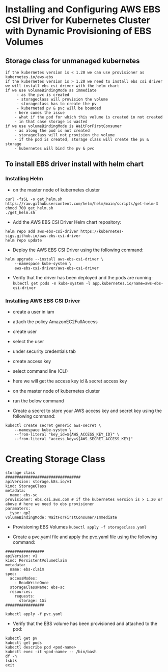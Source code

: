 # Installing and Configuring AWS EBS CSI Driver for Kubernetes Cluster with Dynamic Provisioning of EBS Volumes

## Storage class for unmanaged kubernetes
```
if the kubernetes version is < 1.20 we can use provisioner as kubernetes.io/aws-ebs
if the kubernetes version is > 1.20 we need to install ebs csi driver 
we will install ebs csi driver with the helm chart 
if we use volumeBindingMode as immediate
     - as the pvc is created 
     - storageclass will provision the volume
     - storageclass has to create the pv
     - kuberneted pv & pvc will be bounded
    - here comes the issue
    - what if the pod for which this volume is created in not created
    - in that case storage is wasted
if we use volumeBindingMode is WaitForFirstConsumer
    - as along the pod is not created
    - storageclass will not provision the volume
    - if the pod is created, storage class will create the pv & storage
    - kubernetes will bind the pv & pvc
```

## To install EBS driver install with helm chart
### Installing Helm
- on the master node of kubernetes cluster
```
curl -fsSL -o get_helm.sh https://raw.githubusercontent.com/helm/helm/main/scripts/get-helm-3
chmod 700 get_helm.sh
./get_helm.sh

```
- Add the AWS EBS CSI Driver Helm chart repository:
```
helm repo add aws-ebs-csi-driver https://kubernetes-sigs.github.io/aws-ebs-csi-driver
helm repo update
```
- Deploy the AWS EBS CSI Driver using the following command:
```
helm upgrade --install aws-ebs-csi-driver \
    --namespace kube-system \
    aws-ebs-csi-driver/aws-ebs-csi-driver
```
- Verify that the driver has been deployed and the pods are running:
```kubectl get pods -n kube-system -l app.kubernetes.io/name=aws-ebs-csi-driver```


### Installing AWS EBS CSI Driver
- create a user in iam 
- attach the policy AmazonEC2FullAccess
- create user
- select the user 
- under security credentials tab
- create access key
- select command line (CLI)
- here we will get the access key id & secret access key
- on the master node of kubernetes cluster
- run the below command

- Create a secret to store your AWS access key and secret key using the following command:
```
kubectl create secret generic aws-secret \
    --namespace kube-system \
    --from-literal "key_id=${AWS_ACCESS_KEY_ID}" \
    --from-literal "access_key=${AWS_SECRET_ACCESS_KEY}"

```



# Creating Storage Class
```
storage class
#################################
apiVersion: storage.k8s.io/v1
kind: StorageClass
metadata:
  name: ebs-sc
provisioner: ebs.csi.aws.com # if the kubernetes version is > 1.20 or above # here we need to ebs provisioner
paramaters:
  type: gp2
volumeBindingMode: WaitForFirstConsumer/Immediate
```
- Provisioning EBS Volumes
```kubectl apply -f storageclass.yaml```

- Create a pvc.yaml file and apply the pvc.yaml file using the following command:
```
#################
apiVersion: v1
kind: PersistentVolumeClaim
metadata:
  name: ebs-claim
spec:
  accessModes:
    - ReadWriteOnce
  storageClassName: ebs-sc
  resources:
    requests:
      storage: 1Gi
#################
```
```kubectl apply -f pvc.yaml```
- Verify that the EBS volume has been provisioned and attached to the pod:
```kubectl get pvc
kubectl get pv
kubectl get pods
kubectl describe pod <pod-name>
kubectl exec -it <pod-name> -- /bin/bash
df -h
lsblk
exit
```